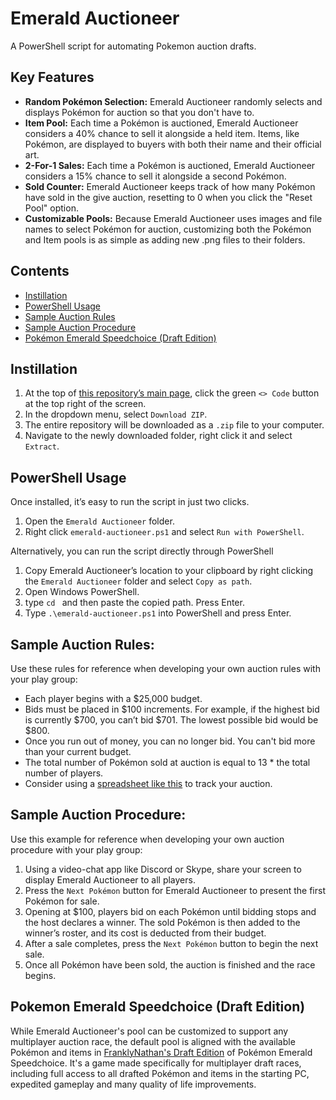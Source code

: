 <!-- title -->
# Emerald Auctioneer
<!-- description -->
A PowerShell script for automating Pokemon auction drafts.

## Key Features
- **Random Pokémon Selection:** Emerald Auctioneer randomly selects and displays Pokémon for auction so that you don't have to.
- **Item Pool:** Each time a Pokémon is auctioned, Emerald Auctioneer considers a 40% chance to sell it alongside a held item. Items, like Pokémon, are displayed to buyers with both their name and their official art.
- **2-For-1 Sales:** Each time a Pokémon is auctioned, Emerald Auctioneer considers a 15% chance to sell it alongside a second Pokémon.
- **Sold Counter:** Emerald Auctioneer keeps track of how many Pokémon have sold in the give auction, resetting to 0 when you click the "Reset Pool" option.
- **Customizable Pools:** Because Emerald Auctioneer uses images and file names to select Pokémon for auction, customizing both the Pokémon and Item pools is as simple as adding new .png files to their folders.

<!-- TOC -->
## Contents

- [Instillation](#instillation)
- [PowerShell Usage](#powershell-usage)
- [Sample Auction Rules](#sample-auction-rules)
- [Sample Auction Procedure](#sample-auction-procedure)
- [Pokémon Emerald Speedchoice (Draft Edition)](#pokemon-emerald-speedchoice-draft-edition)

<!-- CONTENT -->

## Instillation
1. At the top of [this repository’s main page](https://crate.io/docs/crate/), click the green `<> Code` button at the top right of the screen.
2. In the dropdown menu, select `Download ZIP`.
3. The entire repository will be downloaded as a `.zip` file to your computer.
4. Navigate to the newly downloaded folder, right click it and select `Extract`.

## PowerShell Usage
Once installed, it’s easy to run the script in just two clicks.
1. Open the `Emerald Auctioneer` folder.
2. Right click `emerald-auctioneer.ps1` and select `Run with PowerShell`.

Alternatively, you can run the script directly through PowerShell
1. Copy Emerald Auctioneer’s location to your clipboard by right clicking the `Emerald Auctioneer` folder and select `Copy as path`.
2. Open Windows PowerShell.
3. type `cd ` and then paste the copied path. Press Enter.
4. Type `.\emerald-auctioneer.ps1` into PowerShell and press Enter.

## Sample Auction Rules:
Use these rules for reference when developing your own auction rules with your play group:
- Each player begins with a $25,000 budget.
- Bids must be placed in $100 increments. For example, if the highest bid is currently $700, you can’t bid $701. The lowest possible bid would be $800.
- Once you run out of money, you can no longer bid. You can't bid more than your current budget.
- The total number of Pokémon sold at auction is equal to 13 * the total number of players.
- Consider using a [spreadsheet like this](https://docs.google.com/spreadsheets/d/1blP95h4Cz0T74W3kKG3VQsoUubtwCcGR7ylJ2YZrbmU/) to track your auction.

## Sample Auction Procedure:
Use this example for reference when developing your own auction procedure with your play group:
1. Using a video-chat app like Discord or Skype, share your screen to display Emerald Auctioneer to all players.
3. Press the `Next Pokémon` button for Emerald Auctioneer to present the first Pokémon for sale.
4. Opening at $100, players bid on each Pokémon until bidding stops and the host declares a winner. The sold Pokémon is then added to the winner’s roster, and its cost is deducted from their budget.
5. After a sale completes, press the `Next Pokémon` button to begin the next sale.
6. Once all Pokémon have been sold, the auction is finished and the race begins.

## Pokemon Emerald Speedchoice (Draft Edition)
While Emerald Auctioneer's pool can be customized to support any multiplayer auction race, the default pool is aligned with the available Pokémon and items in [FranklyNathan's Draft Edition](https://github.com/FranklyNathan/Draft-Auction-Race) of Pokémon Emerald Speedchoice. It's a game made specifically for multiplayer draft races, including full access to all drafted Pokémon and items in the starting PC, expedited gameplay and many quality of life improvements.

<!-- END CONTENT -->
